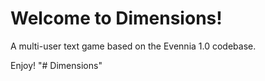 # Welcome to Dimensions!

A multi-user text game based on the Evennia 1.0 codebase.

Enjoy!
"# Dimensions" 

